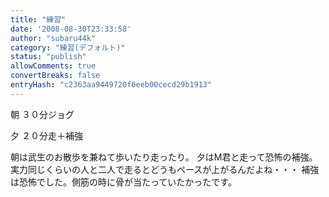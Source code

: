```yaml
---
title: "練習"
date: '2008-08-30T23:33:58'
author: "subaru44k"
category: "練習(デフォルト)"
status: "publish"
allowComments: true
convertBreaks: false
entryHash: "c2363aa9449720f6eeb00cecd29b1913"
---
```

朝
３０分ジョグ

夕
２０分走＋補強

朝は武生のお散歩を兼ねて歩いたり走ったり。
夕はM君と走って恐怖の補強。
実力同じくらいの人と二人で走るとどうもペースが上がるんだよね・・・
補強は恐怖でした。側筋の時に骨が当たっていたかったです。

